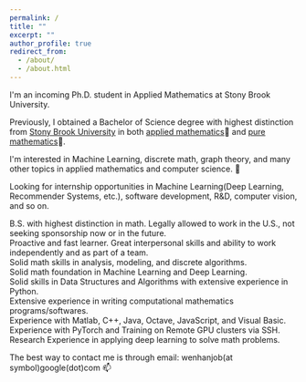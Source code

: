 ```yaml
---
permalink: /
title: ""
excerpt: ""
author_profile: true
redirect_from: 
  - /about/
  - /about.html
---
```

I'm an incoming Ph.D. student in Applied Mathematics at Stony Brook University.  

Previously, I obtained a Bachelor of Science degree with highest distinction from [Stony Brook University](https://www.stonybrook.edu/) in both [applied mathematics](https://www.stonybrook.edu/commcms/ams/)📙 and [pure mathematics](http://www.math.stonybrook.edu/)📕.

I'm interested in Machine Learning, discrete math, graph theory, and many other topics in applied mathematics and computer science. 👀

Looking for internship opportunities in Machine Learning(Deep Learning, Recommender Systems, etc.), software development, R&D, computer vision, and so on.

B.S. with highest distinction in math. Legally allowed to work in the U.S., not seeking sponsorship now or in the future.  
Proactive and fast learner. Great interpersonal skills and ability to work independently and as part of a team.  
Solid math skills in analysis, modeling, and discrete algorithms.  
Solid math foundation in Machine Learning and Deep Learning.  
Solid skills in Data Structures and Algorithms with extensive experience in Python.  
Extensive experience in writing computational mathematics programs/softwares.  
Experience with Matlab, C++, Java, Octave, JavaScript, and Visual Basic.  
Experience with PyTorch and Training on Remote GPU clusters via SSH.  
Research Experience in applying deep learning to solve math problems.  
 
The best way to contact me is through email: wenhanjob(at symbol)google(dot)com 📫  

